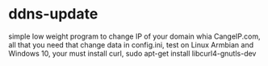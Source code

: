 # ddns-update
simple low weight program to change IP of your domain whia CangeIP.com,
all that you need that change data in config.ini,
test on Linux Armbian and Windows 10,
your must install curl,
sudo apt-get install libcurl4-gnutls-dev
